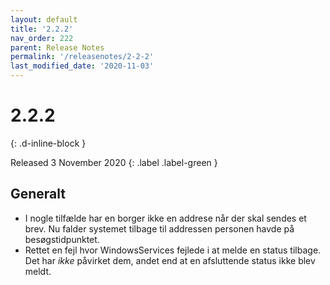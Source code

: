 ```yaml
---
layout: default
title: '2.2.2'
nav_order: 222
parent: Release Notes
permalink: '/releasenotes/2-2-2'
last_modified_date: '2020-11-03'
---
```


# 2.2.2
{: .d-inline-block }

Released 3 November 2020
{: .label .label-green }

## Generalt

- I nogle tilfælde har en borger ikke en addrese når der skal sendes et brev. Nu falder systemet tilbage til addressen personen havde på besøgstidpunktet.
- Rettet en fejl hvor WindowsServices fejlede i at melde en status tilbage. Det har _ikke_ påvirket dem, andet end at en afsluttende status ikke blev meldt.
